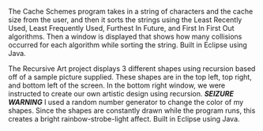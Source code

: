The Cache Schemes program takes in a string of characters and the cache size from the user, and then it sorts the strings using the Least Recently Used, Least Frequently Used, Furthest In Future, and First In First Out algorithms. Then a window is displayed that shows how many collisions occurred for each algorithm while sorting the string.
Built in Eclipse using Java.

The Recursive Art project displays 3 different shapes using recursion based off of a sample picture supplied. These shapes are in the top left, top right, and bottom left of the screen. In the bottom right window, we were instructed to create our own artistic design using recursion. ***SEIZURE WARNING*** I used a random number generator to change the color of my shapes. Since the shapes are constantly drawn while the program runs, this creates a bright rainbow-strobe-light affect.
Built in Eclipse using Java.
